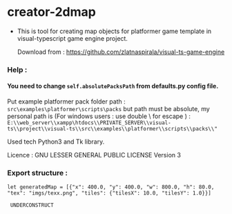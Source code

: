 # creator-2dmap #

 - This is tool for creating map objects for platformer game template
   in visual-typescript game engine project.

   Download from :
   https://github.com/zlatnaspirala/visual-ts-game-engine

### Help : ###

 #### You need to change `self.absolutePacksPath` from defaults.py config file. ####
 Put example platformer pack folder path :
  `src\examples\platformer\scripts\packs`
  but path must be absolute, my personal path is (For windows users : use double \ for escape ) :
  `E:\\web_server\\xampp\htdocs\\PRIVATE_SERVER\\visual-ts\\project\\visual-ts\\src\\examples\\platformer\\scripts\\packs\\"`

 Used tech Python3 and Tk library.

 Licence :
  GNU LESSER GENERAL PUBLIC LICENSE Version 3


### Export structure : ###

`
let generatedMap = [{"x": 400.0,
  "y": 400.0,
  "w": 800.0,
  "h": 80.0,
  "tex": "imgs/texx.png",
  "tiles": {"tilesX": 10.0,
  "tilesY": 1.0}}]
`

 ```
  UNDERCONSTRUCT
 ```
